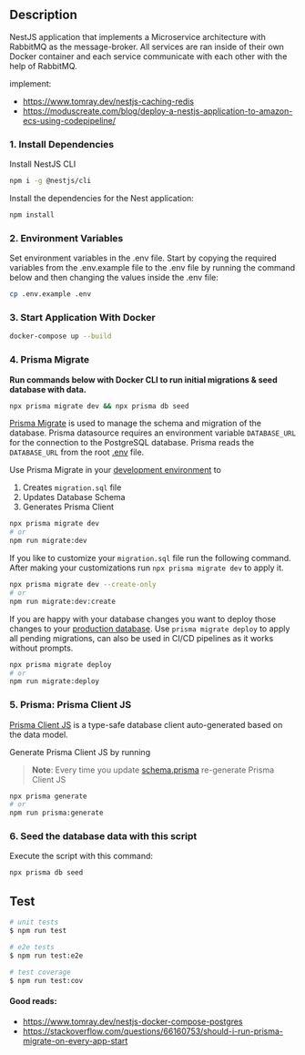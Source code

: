 ## Description

NestJS application that implements a Microservice architecture with RabbitMQ as the message-broker. All services are ran inside of their own Docker container and each service communicate with each other with the help of RabbitMQ.

implement:

- https://www.tomray.dev/nestjs-caching-redis
- https://moduscreate.com/blog/deploy-a-nestjs-application-to-amazon-ecs-using-codepipeline/

<!-- ### Prisma Studio

```bash
docker run -e DATABASE_URL=postgresql://user:pass@localhost5432/data?schema=data codejamninja/prisma-studio
``` -->

### 1. Install Dependencies

Install NestJS CLI

```bash
npm i -g @nestjs/cli
```

Install the dependencies for the Nest application:

```bash
npm install
```

### 2. Environment Variables

Set environment variables in the .env file. Start by copying the required variables from the .env.example file to the .env file by running the command below and then changing the values inside the .env file:

```bash
cp .env.example .env
```

### 3. Start Application With Docker

```bash
docker-compose up --build
```

### 4. Prisma Migrate

**Run commands below with Docker CLI to run initial migrations & seed database with data.**

```bash
npx prisma migrate dev && npx prisma db seed
```

[Prisma Migrate](https://github.com/prisma/prisma2/tree/master/docs/prisma-migrate) is used to manage the schema and migration of the database. Prisma datasource requires an environment variable `DATABASE_URL` for the connection to the PostgreSQL database. Prisma reads the `DATABASE_URL` from the root [.env](./.env) file.

Use Prisma Migrate in your [development environment](https://www.prisma.io/blog/prisma-migrate-preview-b5eno5g08d0b#evolving-the-schema-in-development) to

1. Creates `migration.sql` file
2. Updates Database Schema
3. Generates Prisma Client

```bash
npx prisma migrate dev
# or
npm run migrate:dev
```

If you like to customize your `migration.sql` file run the following command. After making your customizations run `npx prisma migrate dev` to apply it.

```bash
npx prisma migrate dev --create-only
# or
npm run migrate:dev:create
```

If you are happy with your database changes you want to deploy those changes to your [production database](https://www.prisma.io/blog/prisma-migrate-preview-b5eno5g08d0b#applying-migrations-in-production-and-other-environments). Use `prisma migrate deploy` to apply all pending migrations, can also be used in CI/CD pipelines as it works without prompts.

```bash
npx prisma migrate deploy
# or
npm run migrate:deploy
```

### 5. Prisma: Prisma Client JS

[Prisma Client JS](https://www.prisma.io/docs/reference/tools-and-interfaces/prisma-client/api) is a type-safe database client auto-generated based on the data model.

Generate Prisma Client JS by running

> **Note**: Every time you update [schema.prisma](prisma/schema.prisma) re-generate Prisma Client JS

```bash
npx prisma generate
# or
npm run prisma:generate
```

### 6. Seed the database data with this script

Execute the script with this command:

```bash
npx prisma db seed
```

## Test

```bash
# unit tests
$ npm run test

# e2e tests
$ npm run test:e2e

# test coverage
$ npm run test:cov
```

#### Good reads:

- https://www.tomray.dev/nestjs-docker-compose-postgres
- https://stackoverflow.com/questions/66160753/should-i-run-prisma-migrate-on-every-app-start
